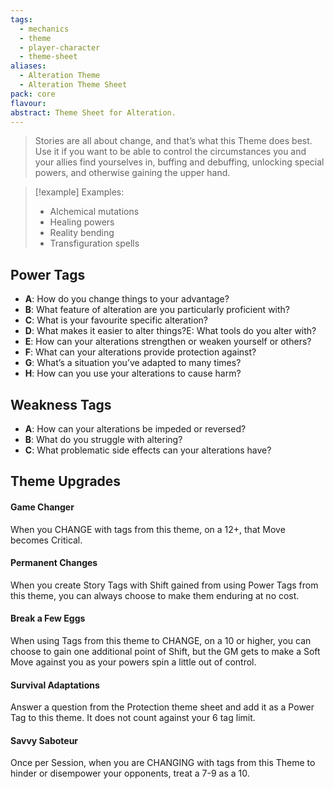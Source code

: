```yaml
---
tags:
  - mechanics
  - theme
  - player-character
  - theme-sheet
aliases:
  - Alteration Theme
  - Alteration Theme Sheet
pack: core
flavour: 
abstract: Theme Sheet for Alteration.
---
```

> Stories are all about change, and that’s what this Theme does best. Use it if you want to be able to control the circumstances you and your allies find yourselves in, buffing and debuffing, unlocking special powers, and otherwise gaining the upper hand. 

> [!example] Examples:
> - Alchemical mutations
> - Healing powers
> - Reality bending
> - Transfiguration spells

## Power Tags
- **A**: How do you change things to your advantage?
- **B**: What feature of alteration are you particularly proficient with?
- **C**: What is your favourite specific alteration?
- **D**: What makes it easier to alter things?E: What tools do you alter with?
- **E**: How can your alterations strengthen or weaken yourself or others?
- **F**: What can your alterations provide protection against?
- **G**: What’s a situation you’ve adapted to many times?
- **H**: How can you use your alterations to cause harm?

## Weakness Tags
- **A**: How can your alterations be impeded or reversed?
- **B**: What do you struggle with altering?
- **C**: What problematic side effects can your alterations have?

## Theme Upgrades
#### Game Changer
 When you CHANGE with tags from this theme, on a 12+, that Move becomes Critical.
#### Permanent Changes
 When you create Story Tags with Shift gained from using Power Tags from this theme, you can always choose to make them enduring at no cost.
#### Break a Few Eggs
 When using Tags from this theme to CHANGE, on a 10 or higher, you can choose to gain one additional point of Shift, but the GM gets to make a Soft Move against you as your powers spin a little out of control.
#### Survival Adaptations
 Answer a question from the Protection theme sheet and add it as a Power Tag to this theme. It does not count against your 6 tag limit.
#### Savvy Saboteur
 Once per Session, when you are CHANGING with tags from this Theme to hinder or disempower your opponents, treat a 7-9 as a 10.

